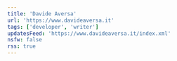 ```yaml
---
title: 'Davide Aversa'
url: 'https://www.davideaversa.it'
tags: ['developer', 'writer']
updatesFeed: 'https://www.davideaversa.it/index.xml'
nsfw: false
rss: true
---
```

